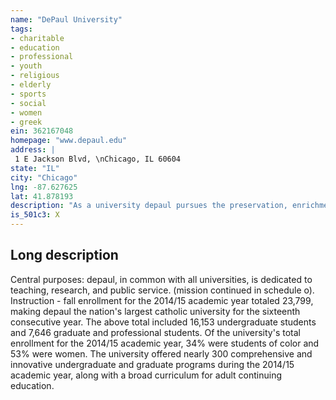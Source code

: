 ```yaml
---
name: "DePaul University"
tags:
- charitable
- education
- professional
- youth
- religious
- elderly
- sports
- social
- women
- greek
ein: 362167048
homepage: "www.depaul.edu"
address: |
 1 E Jackson Blvd, \nChicago, IL 60604
state: "IL"
city: "Chicago"
lng: -87.627625
lat: 41.878193
description: "As a university depaul pursues the preservation, enrichment, and transmission of knowledge and culture across a broad scope of academic disciplines. "
is_501c3: X
---
```


## Long description

Central purposes: depaul, in common with all universities, is dedicated to teaching, research, and public service. (mission continued in schedule o). Instruction - fall enrollment for the 2014/15 academic year totaled 23,799, making depaul the nation's largest catholic university for the sixteenth consecutive year. The above total included 16,153 undergraduate students and 7,646 graduate and professional students. Of the university's total enrollment for the 2014/15 academic year, 34% were students of color and 53% were women. The university offered nearly 300 comprehensive and innovative undergraduate and graduate programs during the 2014/15 academic year, along with a broad curriculum for adult continuing education. 

